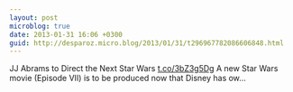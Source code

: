 ```yaml
---
layout: post
microblog: true
date: 2013-01-31 16:06 +0300
guid: http://desparoz.micro.blog/2013/01/31/t296967782086606848.html
---
```

JJ Abrams to Direct the Next Star Wars [t.co/3bZ3g5Dg](http://t.co/3bZ3g5Dg) A new Star Wars movie (Episode VII) is to be produced now that Disney has ow...
